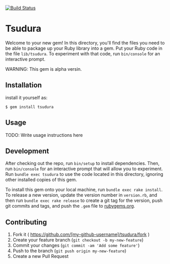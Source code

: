 [![Build Status](https://travis-ci.org/onigra/tsudura.svg)](https://travis-ci.org/onigra/tsudura)

# Tsudura

Welcome to your new gem! In this directory, you'll find the files you need to be able to package up your Ruby library into a gem. Put your Ruby code in the file `lib/tsudura`. To experiment with that code, run `bin/console` for an interactive prompt.

WARNING: This gem is alpha versin.

## Installation

install it yourself as:

    $ gem install tsudura

## Usage

TODO: Write usage instructions here

## Development

After checking out the repo, run `bin/setup` to install dependencies. Then, run `bin/console` for an interactive prompt that will allow you to experiment. Run `bundle exec tsudura` to use the code located in this directory, ignoring other installed copies of this gem.

To install this gem onto your local machine, run `bundle exec rake install`. To release a new version, update the version number in `version.rb`, and then run `bundle exec rake release` to create a git tag for the version, push git commits and tags, and push the `.gem` file to [rubygems.org](https://rubygems.org).

## Contributing

1. Fork it ( https://github.com/[my-github-username]/tsudura/fork )
2. Create your feature branch (`git checkout -b my-new-feature`)
3. Commit your changes (`git commit -am 'Add some feature'`)
4. Push to the branch (`git push origin my-new-feature`)
5. Create a new Pull Request
